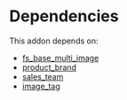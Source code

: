 # Dependencies

This addon depends on:

- [fs_base_multi_image](https://github.com/bringout/oca-storage)
- [product_brand](https://github.com/bringout/oca-technical)
- [sales_team](https://github.com/bringout/oca-ocb-sale/tree/5d9b47ce90463a1c61e6fb80db86d42fb811e501/odoo-bringout-oca-ocb-sales_team)
- [image_tag](https://github.com/bringout/oca-storage)

